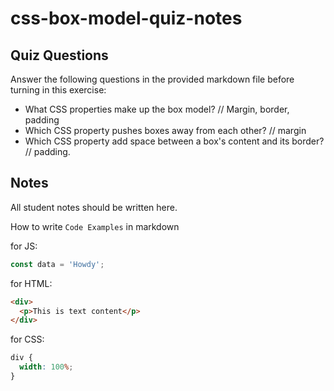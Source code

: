 # css-box-model-quiz-notes

## Quiz Questions

Answer the following questions in the provided markdown file before turning in this exercise:

- What CSS properties make up the box model?
  // Margin, border, padding
- Which CSS property pushes boxes away from each other?
  // margin
- Which CSS property add space between a box's content and its border?
  // padding.

## Notes

All student notes should be written here.

How to write `Code Examples` in markdown

for JS:

```javascript
const data = 'Howdy';
```

for HTML:

```html
<div>
  <p>This is text content</p>
</div>
```

for CSS:

```css
div {
  width: 100%;
}
```
